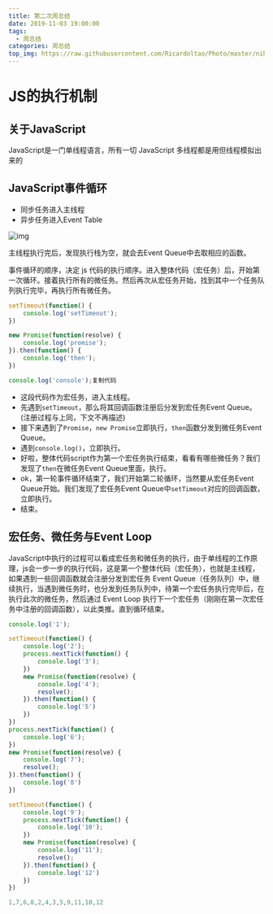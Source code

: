```yaml
---
title: 第二次周总结
date: 2019-11-03 19:00:00
tags: 
  - 周总结
categories: 周总结
top_img: https://raw.githubusercontent.com/Ricardoltao/Photo/master/nihonorway.jpg
---
```

# JS的执行机制

## 关于JavaScript

JavaScript是一门单线程语言，所有一切 JavaScript 多线程都是用但线程模拟出来的

## JavaScript事件循环

+ 同步任务进入主线程
+ 异步任务进入Event Table

![img](https://user-gold-cdn.xitu.io/2017/11/21/15fdd88994142347?imageView2/0/w/1280/h/960/format/webp/ignore-error/1)

主线程执行完后，发现执行栈为空，就会去Event Queue中去取相应的函数。

事件循环的顺序，决定 js 代码的执行顺序。进入整体代码（宏任务）后，开始第一次循环。接着执行所有的微任务。然后再次从宏任务开始，找到其中一个任务队列执行完毕，再执行所有微任务。

```javascript
setTimeout(function() {
    console.log('setTimeout');
})

new Promise(function(resolve) {
    console.log('promise');
}).then(function() {
    console.log('then');
})

console.log('console');复制代码
```

- 这段代码作为宏任务，进入主线程。
- 先遇到`setTimeout`，那么将其回调函数注册后分发到宏任务Event Queue。(注册过程与上同，下文不再描述)
- 接下来遇到了`Promise`，`new Promise`立即执行，`then`函数分发到微任务Event Queue。
- 遇到`console.log()`，立即执行。
- 好啦，整体代码script作为第一个宏任务执行结束，看看有哪些微任务？我们发现了`then`在微任务Event Queue里面，执行。
- ok，第一轮事件循环结束了，我们开始第二轮循环，当然要从宏任务Event Queue开始。我们发现了宏任务Event Queue中`setTimeout`对应的回调函数，立即执行。
- 结束。

## 宏任务、微任务与Event Loop

JavaScript中执行的过程可以看成宏任务和微任务的执行，由于单线程的工作原理，js会一步一步的执行代码，这是第一个整体代码（宏任务），也就是主线程，如果遇到一些回调函数就会注册分发到宏任务 Event Queue（任务队列）中，继续执行，当遇到微任务时，也分发到任务队列中，待第一个宏任务执行完毕后，在执行此次的微任务，然后通过 Event Loop 执行下一个宏任务（刚刚在第一次宏任务中注册的回调函数），以此类推。直到循环结束。

```javascript
console.log('1');

setTimeout(function() {
    console.log('2');
    process.nextTick(function() {
        console.log('3');
    })
    new Promise(function(resolve) {
        console.log('4');
        resolve();
    }).then(function() {
        console.log('5')
    })
})
process.nextTick(function() {
    console.log('6');
})
new Promise(function(resolve) {
    console.log('7');
    resolve();
}).then(function() {
    console.log('8')
})

setTimeout(function() {
    console.log('9');
    process.nextTick(function() {
        console.log('10');
    })
    new Promise(function(resolve) {
        console.log('11');
        resolve();
    }).then(function() {
        console.log('12')
    })
})

1,7,6,8,2,4,3,5,9,11,10,12
```
